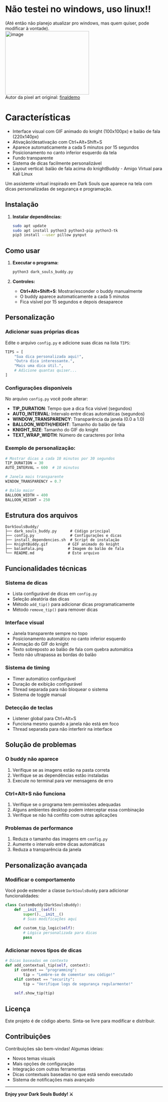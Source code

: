 # Não testei no windows, uso linux!!
(Até então não planejo atualizar pro windows, mas quem quiser, pode modificar à vontade).<br>
<img width="268" height="203" alt="image" src="https://github.com/user-attachments/assets/122b2535-645d-4226-9526-792b53749968" /><br>
Autor da pixel art original: [finaldemo](https://imgur.com/gallery/awesome-dark-souls-pixel-art-moUGC)

# Características

- Interface visual com GIF animado do knight (100x100px) e balão de fala (220x140px)
- Ativação/desativação com Ctrl+Alt+Shift+S
- Aparece automaticamente a cada 5 minutos por 15 segundos
- Posicionamento no canto inferior esquerdo da tela
- Fundo transparente
- Sistema de dicas facilmente personalizável
- Layout vertical: balão de fala acima do knightBuddy - Amigo Virtual para Kali Linux

Um assistente virtual inspirado em Dark Souls que aparece na tela com dicas personalizadas de segurança e programação.

## Instalação

1. **Instalar dependências:**
   ```bash
   sudo apt update
   sudo apt install python3 python3-pip python3-tk
   pip3 install --user pillow pynput
   ```

## Como usar

1. **Executar o programa:**
   ```bash
   python3 dark_souls_buddy.py
   ```

2. **Controles:**
   - **Ctrl+Alt+Shift+S**: Mostrar/esconder o buddy manualmente
   - O buddy aparece automaticamente a cada 5 minutos
   - Fica visível por 15 segundos e depois desaparece

## Personalização

### Adicionar suas próprias dicas

Edite o arquivo `config.py` e adicione suas dicas na lista `TIPS`:

```python
TIPS = [
    "Sua dica personalizada aqui!",
    "Outra dica interessante.",
    "Mais uma dica útil.",
    # Adicione quantas quiser...
]
```

### Configurações disponíveis

No arquivo `config.py` você pode alterar:

- **TIP_DURATION**: Tempo que a dica fica visível (segundos)
- **AUTO_INTERVAL**: Intervalo entre dicas automáticas (segundos)
- **WINDOW_TRANSPARENCY**: Transparência da janela (0.0 a 1.0)
- **BALLOON_WIDTH/HEIGHT**: Tamanho do balão de fala
- **KNIGHT_SIZE**: Tamanho do GIF do knight
- **TEXT_WRAP_WIDTH**: Número de caracteres por linha

### Exemplo de personalização:

```python
# Mostrar dicas a cada 10 minutos por 30 segundos
TIP_DURATION = 30
AUTO_INTERVAL = 600  # 10 minutos

# Janela mais transparente
WINDOW_TRANSPARENCY = 0.7

# Balão maior
BALLOON_WIDTH = 400
BALLOON_HEIGHT = 250
```

## Estrutura dos arquivos

```
DarkSoulsBuddy/
├── dark_souls_buddy.py      # Código principal
├── config.py                # Configurações e dicas
├── install_dependencies.sh  # Script de instalação
├── KnightBuddy.gif         # GIF animado do knight
├── balaoFala.png           # Imagem do balão de fala
└── README.md               # Este arquivo
```

## Funcionalidades técnicas

### Sistema de dicas
- Lista configurável de dicas em `config.py`
- Seleção aleatória das dicas
- Método `add_tip()` para adicionar dicas programaticamente
- Método `remove_tip()` para remover dicas

### Interface visual
- Janela transparente sempre no topo
- Posicionamento automático no canto inferior esquerdo
- Animação do GIF do knight
- Texto sobreposto ao balão de fala com quebra automática
- Texto não ultrapassa as bordas do balão

### Sistema de timing
- Timer automático configurável
- Duração de exibição configurável
- Thread separada para não bloquear o sistema
- Sistema de toggle manual

### Detecção de teclas
- Listener global para Ctrl+Alt+S
- Funciona mesmo quando a janela não está em foco
- Thread separada para não interferir na interface

## Solução de problemas

### O buddy não aparece
1. Verifique se as imagens estão na pasta correta
2. Verifique se as dependências estão instaladas
3. Execute no terminal para ver mensagens de erro

### Ctrl+Alt+S não funciona
1. Verifique se o programa tem permissões adequadas
2. Alguns ambientes desktop podem interceptar essa combinação
3. Verifique se não há conflito com outras aplicações

### Problemas de performance
1. Reduza o tamanho das imagens em `config.py`
2. Aumente o intervalo entre dicas automáticas
3. Reduza a transparência da janela

## Personalização avançada

### Modificar o comportamento
Você pode estender a classe `DarkSoulsBuddy` para adicionar funcionalidades:

```python
class CustomBuddy(DarkSoulsBuddy):
    def __init__(self):
        super().__init__()
        # Suas modificações aqui
    
    def custom_tip_logic(self):
        # Lógica personalizada para dicas
        pass
```

### Adicionar novos tipos de dicas
```python
# Dicas baseadas em contexto
def add_contextual_tip(self, context):
    if context == "programming":
        tip = "Lembre-se de comentar seu código!"
    elif context == "security":
        tip = "Verifique logs de segurança regularmente!"
    
    self.show_tip(tip)
```

## Licença

Este projeto é de código aberto. Sinta-se livre para modificar e distribuir.

## Contribuições

Contribuições são bem-vindas! Algumas ideias:
- Novos temas visuais
- Mais opções de configuração
- Integração com outras ferramentas
- Dicas contextuais baseadas no que está sendo executado
- Sistema de notificações mais avançado

---

**Enjoy your Dark Souls Buddy! ⚔️**

